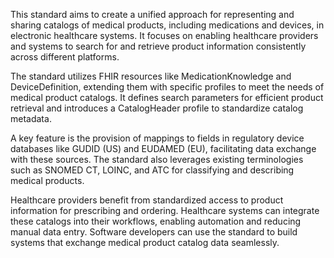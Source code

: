 This standard aims to create a unified approach for representing and sharing catalogs of medical products, including medications and devices, in electronic healthcare systems. It focuses on enabling healthcare providers and systems to search for and retrieve product information consistently across different platforms.

The standard utilizes FHIR resources like MedicationKnowledge and DeviceDefinition, extending them with specific profiles to meet the needs of medical product catalogs. It defines search parameters for efficient product retrieval and introduces a CatalogHeader profile to standardize catalog metadata.

A key feature is the provision of mappings to fields in regulatory device databases like GUDID (US) and EUDAMED (EU), facilitating data exchange with these sources. The standard also leverages existing terminologies such as SNOMED CT, LOINC, and ATC for classifying and describing medical products.

Healthcare providers benefit from standardized access to product information for prescribing and ordering. Healthcare systems can integrate these catalogs into their workflows, enabling automation and reducing manual data entry. Software developers can use the standard to build systems that exchange medical product catalog data seamlessly.